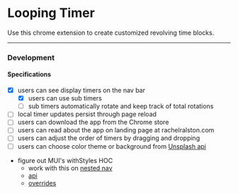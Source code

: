 # Looping Timer

Use this chrome extension to create customized revolving time blocks.

---

### Development
#### Specifications
- [X] users can see display timers on the nav bar
  - [X] users can use sub timers
  - [ ] sub timers automatically rotate and keep track of total rotations
- [ ] local timer updates persist through page reload
- [ ] users can download the app from the Chrome store
- [ ] users can read about the app on landing page at rachelralston.com
- [ ] users can adjust the order of timers by dragging and dropping
- [ ] users can choose color theme or background from [Unsplash api](https://unsplash.com/developers)

- figure out MUI's withStyles HOC
  - work with this on [nested nav](https://codesandbox.io/s/v806y321yy)
  - [api](https://material-ui-next.com/customization/css-in-js/#withstyles-styles-options-higher-order-component)
  - [overrides](https://material-ui-next.com/customization/overrides/)
